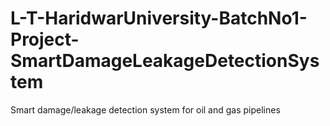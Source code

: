 # L-T-HaridwarUniversity-BatchNo1-Project-SmartDamageLeakageDetectionSystem
Smart damage/leakage detection system for oil and gas pipelines
